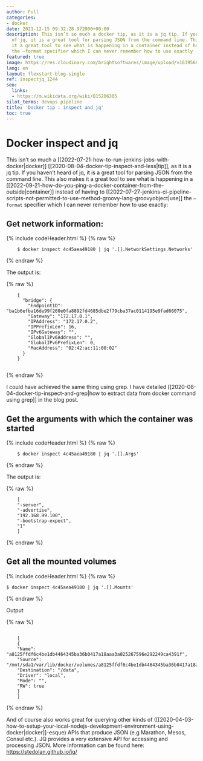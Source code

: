 ```yaml
---
author: Full
categories:
- docker
date: 2021-12-15 09:32:28.972000+00:00
description: This isn’t so much a docker tip, as it is a jq tip. If you haven’t heard
  of jq, it is a great tool for parsing JSON from the command line. This also makes
  it a great tool to see what is happening in a container instead of having to use
  the –format specifier which I can never remember how to use exactly
featured: true
image: https://res.cloudinary.com/brightsoftwares/image/upload/v1639560797/photo-1578403881636-6f4a77a6f9cc_ddsft1.jpg
lang: en
layout: flexstart-blog-single
ref: inspectjq_1244
seo:
  links:
  - https://m.wikidata.org/wiki/Q15206305
silot_terms: devops pipeline
title: 'Docker tip : inspect and jq'
toc: true
---
```


# Docker inspect and jq

This isn’t so much a [[2022-07-21-how-to-run-jenkins-jobs-with-docker|docker]] [[2020-08-04-docker-tip-inspect-and-less|tip]], as it is a jq tip. If you haven’t heard of jq, it is a great tool for parsing JSON from the command line. This also makes it a great tool to see what is happening in a [[2022-09-21-how-do-you-ping-a-docker-container-from-the-outside|container]] instead of having to [[2022-07-27-jenkins-ci-pipeline-scripts-not-permitted-to-use-method-groovy-lang-groovyobject|use]] the ```–format``` specifier which I can never remember how to use exactly:

## Get network information:

{% include codeHeader.html %}
{% raw %}
```
    $ docker inspect 4c45aea49180 | jq '.[].NetworkSettings.Networks'
```
{% endraw %}


The output is:

{% raw %}
```
    {
      "bridge": {
        "EndpointID": "ba1b6efba16de99f260e0fa8892fd4685dbe2f79cba37ac0114195e9fad66075",
        "Gateway": "172.17.0.1",
        "IPAddress": "172.17.0.2",
        "IPPrefixLen": 16,
        "IPv6Gateway": "",
        "GlobalIPv6Address": "",
        "GlobalIPv6PrefixLen": 0,
        "MacAddress": "02:42:ac:11:00:02"
      }
    }
    
```
{% endraw %}

I could have achieved the same thing using grep. I have detailed [[2020-08-04-docker-tip-inspect-and-grep|how to extract data from docker command using grep]] in the blog post.
   
 
## Get the arguments with which the container was started

{% include codeHeader.html %}
{% raw %}
```
    $ docker inspect 4c45aea49180 | jq '.[].Args'
```
{% endraw %}    

The output is:

{% raw %}
```
    [
    "-server",
    "-advertise",
    "192.168.99.100",
    "-bootstrap-expect",
    "1"
    ]
```
{% endraw %}
    
    
## Get all the mounted volumes
    
{% include codeHeader.html %}
{% raw %}
```
$ docker inspect 4c45aea49180 | jq '.[].Mounts'
```
{% endraw %}

Output


{% raw %}
```

    [
    {
    "Name": "a8125ffdf6c4be1db4464345ba36b0417a18aaa3a025267596e292249ca4391f",
    "Source": "/mnt/sda1/var/lib/docker/volumes/a8125ffdf6c4be1db4464345ba36b0417a18aaa3a025267596e292249ca4391f/_data",
    "Destination": "/data",
    "Driver": "local",
    "Mode": "",
    "RW": true
    }
    ]
```
{% endraw %}

    

And of course also works great for querying other kinds of ([[2020-04-03-how-to-setup-your-local-nodejs-development-environment-using-docker|docker]]-esque) APIs that produce JSON (e.g Marathon, Mesos, Consul etc.). JQ provides a very extensive API for accessing and processing JSON. More information can be found here: https://stedolan.github.io/jq/